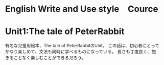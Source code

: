 # English Write and Use style　Cource
# Unit1:The tale of PeterRabbit
有名な児童用絵本、The tale of PeterRabbitのUnit。
この話は、初心者にとってかなり楽しめて、文法も同時に学べるものになっている。
長さも丁度良く、飽きることなく楽しむことができるだろう。
